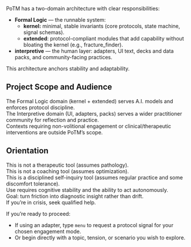 PoTM has a two-domain architecture with clear responsibilities:

 - **Formal Logic** — the runnable system:
   - **kernel:** minimal, stable invariants (core protocols, state machine, signal schemas).
   - **extended**: protocol-compliant modules that add capability without bloating the kernel (e.g., fracture_finder).
 - **interpretive** — the human layer: adapters, UI text, decks and data packs, and community-facing practices.

 This architecture anchors stability and adaptability.

 ## Project Scope and Audience

The Formal Logic domain (kernel + extended) serves A.I. models and enforces protocol discipline.  
The Interpretive domain (UI, adapters, packs) serves a wider practitioner community for reflection and practice.  
Contexts requiring non-volitional engagement or clinical/therapeutic interventions are outside PoTM’s scope.

 ## Orientation

This is not a therapeutic tool (assumes pathology).  
This is not a coaching tool (assumes optimization).  
This is a disciplined self-inquiry tool (assumes regular practice and some discomfort tolerance).  
Use requires cognitive stability and the ability to act autonomously.  
Goal: turn friction into diagnostic insight rather than drift.  
If you’re in crisis, seek qualified help.

If you’re ready to proceed:
 - If using an adapter, type `menu` to request a protocol signal for your chosen engagement mode.  
 - Or begin directly with a topic, tension, or scenario you wish to explore.

